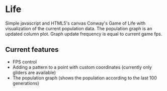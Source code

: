 # Life
Simple javascript and HTML5's canvas Conway's Game of Life with visualization of the current population data. The population graph is an updated column plot. Graph update frequency is equal to current game fps.
## Current features
* FPS control
* Adding a pattern to a point with custom coordinates (currently only gliders are available)
* The population graph (shows the population according to the last 100 generations)
